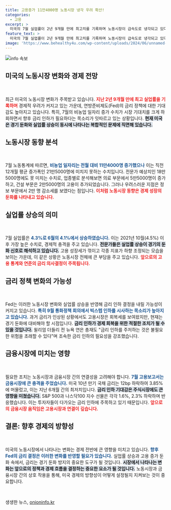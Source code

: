 ```yaml
---
title: 고용증가 11만4000명 노동시장 냉각 우려 확산!
categories:
  - 고용
excerpt: >
  미국의 7월 실업률이 2년 9개월 만에 최고치를 기록하며 노동시장이 급속도로 냉각되고 있다. 이에 따라 Fed의 9월 빅스텝 금리 인하 기대감이 급증하고 있는 가운데, 투자자들의 우려가 커지고 있다.
feature_text: >
  미국의 7월 실업률이 2년 9개월 만에 최고치를 기록하며 노동시장이 급속도로 냉각되고 있다. 이에 따라 Fed의 9월 빅스텝 금리 인하 기대감이 급증하고 있는 가운데, 투자자들의 우려가 커지고 있다.
image: 'https://www.behealthy4u.com/wp-content/uploads/2024/06/unnamed-file.png'
---
```


<p><img src="https://www.behealthy4u.com/wp-content/uploads/2024/06/unnamed-file.png" alt="info 속보" /></p>

<h2 data-ke-size="size26">미국의 노동시장 변화와 경제 전망</h2>

<p data-ke-size="size16">&nbsp;</p>

<p>최근 미국의 노동시장 변화가 주목받고 있습니다. <b><span style="color: #ee2323;">지난 2년 9개월 만에 최고 실업률을 기록하며</span></b> 경제적 우려가 커지고 있는 가운데, 연방준비제도(Fed)의 금리 정책에 대한 기대감도 높아지고 있습니다. 특히, 7월의 비농업 일자리 증가 수치가 시장 기대치를 크게 하회하면서 향후 금리 인하가 필요하다는 목소리가 잇따르고 있는 상황입니다. <b><span style="background-color: #21538527;">현재 미국은 경기 둔화와 실업률 상승이 동시에 나타나는 복합적인 문제에 직면해 있습니다.</span></b></p>

<h2>노동시장 동향 분석</h2>

<p data-ke-size="size16">&nbsp;</p>

<p>7월 노동통계에 따르면, <b><span style="color: #1a5490;">비농업 일자리는 전월 대비 11만4000명 증가했으나</span></b> 이는 직전 12개월 평균 증가폭인 21만5000명에 미치지 못하는 수치입니다. 전문가 예상치인 18만5000명에도 못 미치는 수치로, 업종별로 분석해보면 의료 부문에서 5만5000명이 증가하고, 건설 부문은 2만5000명의 고용이 추가되었습니다. 그러나 우려스러운 지점은 정보 부문에서 2만 명 감소세를 보였다는 점입니다. <b><span style="color: #ee2323;">이처럼 노동시장 동향은 경제 성장의 둔화를 나타내고 있습니다.</span></b> </p>

<h2>실업률 상승의 의미</h2>

<p data-ke-size="size16">&nbsp;</p>

<p>7월 실업률은 <b><span style="color: #1a5490;">4.3%로 6월의 4.1%에서 상승하였습니다.</span></b> 이는 2021년 10월(4.5%) 이후 가장 높은 수치로, 경제적 충격을 주고 있습니다. <b><span style="background-color: #21538527;">전문가들은 실업률 상승이 경기의 둔화 신호로 해석하고 있습니다.</span></b> 고용 성장세가 꺾이고 각종 지표가 하향 조정되는 모습을 보이는 가운데, 이 같은 상황은 노동시장 전체에 큰 부담을 주고 있습니다. <b><span style="color: #ee2323;">앞으로의 고용 통계와 연준의 금리 의사결정이 주목됩니다.</span></b></p>

<h2>금리 정책 변화의 가능성</h2>

<p data-ke-size="size16">&nbsp;</p>

<p>Fed는 이러한 노동시장 변화와 실업률 상승을 반영해 금리 인하 결정을 내릴 가능성이 커지고 있습니다. <b><span style="color: #1a5490;">특히 9월 통화정책 회의에서 빅스텝 인하를 시사하는 목소리가 높아지고 있습니다.</span></b> 과거 금리가 인상된 상황에서도 고용시장은 회복세를 보여왔지만, 현재는 경기 둔화에 대비해야 할 시점입니다. <b><span style="background-color: #21538527;">금리 인하가 경제 회복을 위한 적절한 조치가 될 수 있을 것입니다.</span></b> 윌리엄 더들리 전 뉴욕 연은 총재도 "금리 인하를 주저하는 것은 불필요한 위험을 초래할 수 있다"며 조속한 금리 인하의 필요성을 강조했습니다.</p>

<h2>금융시장에 미치는 영향</h2>

<p data-ke-size="size16">&nbsp;</p>

<p>필요한 조치는 노동시장과 금융시장 간의 연결성을 고려해야 합니다. <b><span style="color: #1a5490;">7월 고용보고서는 금융시장에 큰 충격을 주었습니다.</span></b> 미국 10년 만기 국채 금리는 12bp 하락하여 3.85%에 머물렀고, 이는 지난 6개월 간의 최저치입니다. <b><span style="background-color: #21538527;">금리 인하 기대감은 주식시장에도 큰 영향을 미쳤습니다.</span></b> S&amp;P 500과 나스닥100 지수 선물은 각각 1.6%, 2.3% 하락하며 반응했습니다. 이는 투자자들이 다가오는 금리 인하에 주목하고 있기 때문입니다. <b><span style="color: #ee2323;">앞으로의 금융시장 움직임은 고용시장과 연결이 깊습니다.</span></b></p>

<h2>결론: 향후 경제의 방향성</h2>

<p data-ke-size="size16">&nbsp;</p>

<p>미국의 노동시장에서 나타나는 변화는 경제 전반에 큰 영향을 미치고 있습니다. <b><span style="color: #1a5490;">향후 Fed의 금리 결정은 이러한 변화를 반영할 필요가 있습니다.</span></b> 실업률 상승과 고용 증가 둔화 속에서, 금리는 경기 둔화 방지의 중요한 도구가 될 것입니다. <b><span style="background-color: #21538527;">시장에서 나타나는 변화는 앞으로의 정책과 경제 흐름을 결정하는 중요한 요소가 될 것입니다.</span></b> 노동시장과 금융시장 간의 상호 작용을 통해, 미국 경제의 방향성이 어떻게 설정될지 지켜보는 것이 중요합니다.</p>

<p data-ke-size="size16">&nbsp;</p>
생생한 뉴스, <a href="https://onioninfo.kr" rel="dofollow">onioninfo.kr</a>


